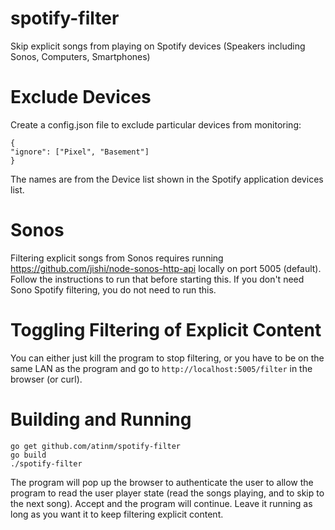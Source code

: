# spotify-filter
Skip explicit songs from playing on Spotify devices (Speakers including Sonos, Computers, Smartphones)

# Exclude Devices
Create a config.json file to exclude particular devices from
monitoring:

    {
	"ignore": ["Pixel", "Basement"]
    }

The names are from the Device list shown in the Spotify application
devices list.

# Sonos

Filtering explicit songs from Sonos requires running
https://github.com/jishi/node-sonos-http-api locally on port 5005
(default). Follow the instructions to run that before starting
this. If you don't need Sono Spotify filtering, you do not need to run
this.

# Toggling Filtering of Explicit Content

You can either just kill the program to stop filtering, or you have to
be on the same LAN as the program and go to
`http://localhost:5005/filter` in the browser (or curl).

# Building and Running

    go get github.com/atinm/spotify-filter
    go build
    ./spotify-filter

The program will pop up the browser to authenticate the user to allow
the program to read the user player state (read the songs playing, and
to skip to the next song). Accept and the program will continue. Leave
it running as long as you want it to keep filtering explicit content.


